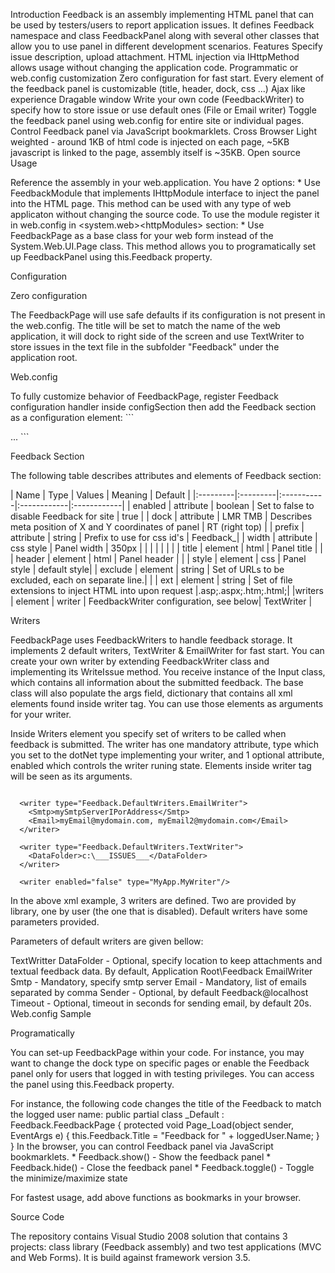 Introduction
Feedback is an assembly implementing HTML panel that can be used by testers/users to report application issues. It defines Feedback namespace and class FeedbackPanel along with several other classes that allow you to use panel in different development scenarios.
Features
Specify issue description, upload attachment.
HTML injection via IHttpMethod allows usage without changing the application code.
Programmatic or web.config customization
Zero configuration for fast start.
Every element of the feedback panel is customizable (title, header, dock, css ...)
Ajax like experience
Dragable window
Write your own code (FeedbackWriter) to specify how to store issue or use default ones (File or Email writer)
Toggle the feedback panel using web.config for entire site or individual pages.
Control Feedback panel via JavaScript bookmarklets.
Cross Browser
Light weighted - around 1KB of html code is injected on each page, ~5KB javascript is linked to the page, assembly itself is ~35KB.
Open source
Usage

Reference the assembly in your web.application. You have 2 options: * Use FeedbackModule that implements IHttpModule interface to inject the panel into the HTML page. This method can be used with any type of web applicaton without changing the source code. To use the module register it in web.config in <system.web>\<httpModules> section:      <add name="FeedbackModule" type="Feedback.FeedbackModule, Feedback, Version=1.0.0.0, Culture=neutral, PublicKeyToken=0b70fe138b18831f"/> * Use FeedbackPage as a base class for your web form instead of the System.Web.UI.Page class. This method allows you to programatically set up FeedbackPanel using this.Feedback property.

Configuration

Zero configuration

The FeedbackPage will use safe defaults if its configuration is not present in the web.config. The title will be set to match the name of the web application, it will dock to right side of the screen and use TextWriter to store issues in the text file in the subfolder "Feedback" under the application root.

Web.config

To fully customize behavior of FeedbackPage, register Feedback configuration handler inside configSection then add the Feedback section as a configuration element: ```

... ```

Feedback Section

The following table describes attributes and elements of Feedback section:

| Name | Type | Values | Meaning | Default | |:---------|:---------|:-----------|:------------|:------------| | enabled | attribute | boolean | Set to false to disable Feedback for site | true | | dock | attribute | LMR TMB | Describes meta position of X and Y coordinates of panel | RT (right top) | | prefix | attribute | string | Prefix to use for css id's | Feedback_| | width | attribute | css style | Panel width | 350px | | | | | | | | title | element | html | Panel title | | | header | element | html | Panel header | | | style | element | css | Panel style | default style| | exclude | element | string | Set of URLs to be excluded, each on separate line.| | | ext | element | string | Set of file extensions to inject HTML into upon request |.asp;.aspx;.htm;.html;| |writers | element | writer | FeedbackWriter configuration, see below| TextWriter |

Writers

FeedbackPage uses FeedbackWriters to handle feedback storage. It implements 2 default writers, TextWriter & EmailWriter for fast start. You can create your own writer by extending FeedbackWriter class and implementing its WriteIssue method. You receive instance of the Input class, which contains all information about the submitted feedback. The base class will also populate the args field, dictionary that contains all xml elements found inside writer tag. You can use those elements as arguments for your writer.

Inside Writers element you specify set of writers to be called when feedback is submitted. The writer has one mandatory attribute, type which you set to the dotNet type implementing your writer, and 1 optional attribute, enabled which controls the writer runing state. Elements inside writer tag will be seen as its arguments.

```

  <writer type="Feedback.DefaultWriters.EmailWriter">
    <Smtp>mySmtpServerIPorAddress</Smtp>
    <Email>myEmail@mydomain.com, myEmail2@mydomain.com</Email>
  </writer>

  <writer type="Feedback.DefaultWriters.TextWriter">
    <DataFolder>c:\___ISSUES___</DataFolder>
  </writer>

  <writer enabled="false" type="MyApp.MyWriter"/>
```

In the above xml example, 3 writers are defined. Two are provided by library, one by user (the one that is disabled). Default writers have some parameters provided.

Parameters of default writers are given bellow:

TextWritter
DataFolder - Optional, specify location to keep attachments and textual feedback data. By default, Application Root\Feedback
EmailWriter
Smtp - Mandatory, specify smtp server
Email - Mandatory, list of emails separated by comma
Sender - Optional, by default Feedback@localhost
Timeout - Optional, timeout in seconds for sending email, by default 20s.
Web.config Sample

Programatically

You can set-up FeedbackPage within your code. For instance, you may want to change the dock type on specific pages or enable the Feedback panel only for users that logged in with testing privileges. You can access the panel using this.Feedback property.

For instance, the following code changes the title of the Feedback to match the logged user name: public partial class _Default : Feedback.FeedbackPage { protected void Page_Load(object sender, EventArgs e) { this.Feedback.Title = "Feedback for " + loggedUser.Name; } } In the browser, you can control Feedback panel via JavaScript bookmarklets. * Feedback.show() - Show the feedback panel * Feedback.hide() - Close the feedback panel * Feedback.toggle() - Toggle the minimize/maximize state

For fastest usage, add above functions as bookmarks in your browser.

Source Code

The repository contains Visual Studio 2008 solution that contains 3 projects: class library (Feedback assembly) and two test applications (MVC and Web Forms). It is build against framework version 3.5.
